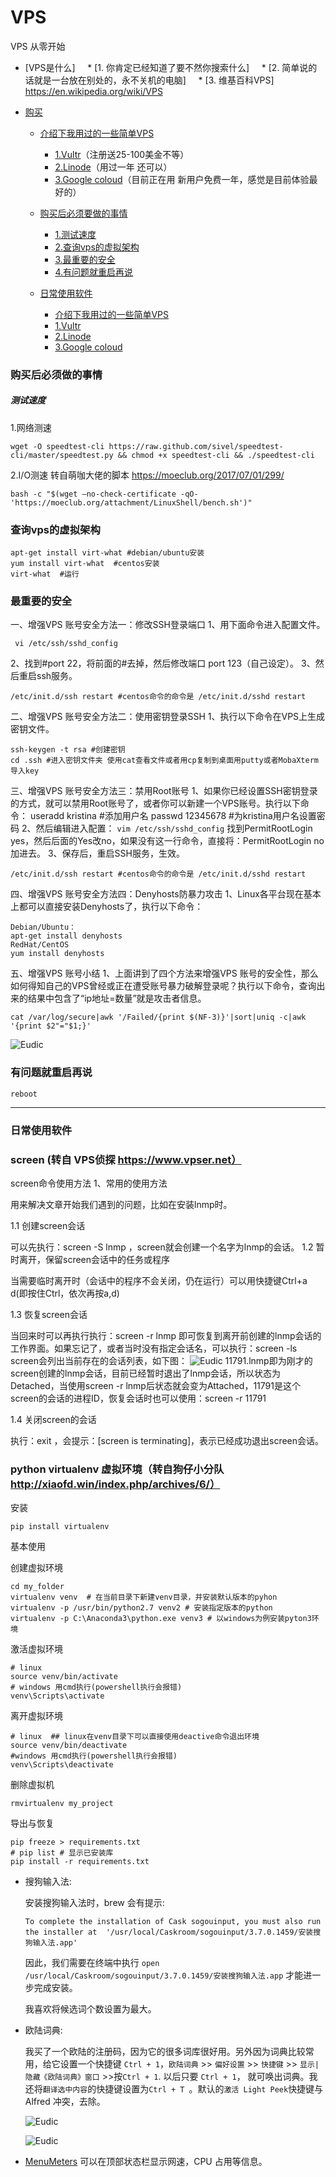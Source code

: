 # VPS
VPS 从零开始

<!-- vim-markdown-toc GFM -->
* [VPS是什么]
     * [1. 你肯定已经知道了要不然你搜索什么]
     * [2. 简单说的话就是一台放在别处的，永不关机的电脑]
     * [3. 维基百科VPS] https://en.wikipedia.org/wiki/VPS
        
* [购买](#重建软件环境)

    * [介绍下我用过的一些简单VPS](#开发环境恢复)
        * [1.Vultr](https://www.vultr.com)（注册送25-100美金不等）
        * [2.Linode](https://www.linode.com/)（用过一年 还可以）
        * [3.Google coloud](https://cloud.google.com/)（目前正在用 新用户免费一年，感觉是目前体验最好的）
        
    * [购买后必须要做的事情](#购买后必须做的事情)
        * [1.测试速度](#测试速度)
        * [2.查询vps的虚拟架构](#查询vps的虚拟架构)
        * [3.最重要的安全](#最重要的安全)
        * [4.有问题就重启再说](#有问题就重启再说)
    * [日常使用软件](#日常使用软件)
        * [介绍下我用过的一些简单VPS](#开发环境恢复)
        * [1.Vultr](https://www.vultr.com)
        * [2.Linode](https://www.linode.com/)
        * [3.Google coloud](https://cloud.google.com/)
       





### 购买后必须做的事情


##### 测试速度
1.网络测速
```
wget -O speedtest-cli https://raw.github.com/sivel/speedtest-cli/master/speedtest.py && chmod +x speedtest-cli && ./speedtest-cli
```
2.I/O测速 转自萌咖大佬的脚本 https://moeclub.org/2017/07/01/299/
```
bash -c "$(wget –no-check-certificate -qO- 'https://moeclub.org/attachment/LinuxShell/bench.sh')"
```
###  查询vps的虚拟架构
```
apt-get install virt-what #debian/ubuntu安装
yum install virt-what  #centos安装
virt-what  #运行
```
### 最重要的安全
一、增强VPS 账号安全方法一：修改SSH登录端口
1、用下面命令进入配置文件。
```
 vi /etc/ssh/sshd_config
```
2、找到#port 22，将前面的#去掉，然后修改端口 port 123（自己设定）。
3、然后重启ssh服务。
```
/etc/init.d/ssh restart #centos命令的命令是 /etc/init.d/sshd restart 
```
二、增强VPS 账号安全方法二：使用密钥登录SSH
1、执行以下命令在VPS上生成密钥文件。
```
ssh-keygen -t rsa #创建密钥
cd .ssh #进入密钥文件夹 使用cat查看文件或者用cp复制到桌面用putty或者MobaXterm导入key
```
三、增强VPS 账号安全方法三：禁用Root账号
1、如果你已经设置SSH密钥登录的方式，就可以禁用Root账号了，或者你可以新建一个VPS账号。执行以下命令：
useradd kristina #添加用户名
passwd 12345678 #为kristina用户名设置密码
2、然后编辑进入配置：
```vim /etc/ssh/sshd_config```
找到PermitRootLogin yes，然后后面的Yes改no，如果没有这一行命令，直接将：PermitRootLogin no 加进去。
3、保存后，重启SSH服务，生效。
```
/etc/init.d/ssh restart #centos命令的命令是 /etc/init.d/sshd restart 
```
四、增强VPS 账号安全方法四：Denyhosts防暴力攻击
1、Linux各平台现在基本上都可以直接安装Denyhosts了，执行以下命令：
```
Debian/Ubuntu：
apt-get install denyhosts
RedHat/CentOS
yum install denyhosts
```
五、增强VPS 账号小结
1、上面讲到了四个方法来增强VPS 账号的安全性，那么如何得知自己的VPS曾经或正在遭受账号暴力破解登录呢？执行以下命令，查询出来的结果中包含了“ip地址=数量”就是攻击者信息。
```
cat /var/log/secure|awk '/Failed/{print $(NF-3)}'|sort|uniq -c|awk '{print $2"="$1;}'
```
![Eudic](https://www.freehao123.com/wp-content/uploads/2013/10/vps-sh_15.gif)
### 有问题就重启再说
```
reboot
```
---------------------------------------------------------------------------------------------------------------------------------------
### 日常使用软件

### screen (转自 VPS侦探 https://www.vpser.net）
screen命令使用方法
1、常用的使用方法

用来解决文章开始我们遇到的问题，比如在安装lnmp时。

1.1 创建screen会话

可以先执行：screen -S lnmp ，screen就会创建一个名字为lnmp的会话。
1.2 暂时离开，保留screen会话中的任务或程序

当需要临时离开时（会话中的程序不会关闭，仍在运行）可以用快捷键Ctrl+a d(即按住Ctrl，依次再按a,d)

1.3 恢复screen会话

当回来时可以再执行执行：screen -r lnmp 即可恢复到离开前创建的lnmp会话的工作界面。如果忘记了，或者当时没有指定会话名，可以执行：screen -ls screen会列出当前存在的会话列表，如下图：
![Eudic](https://www.vpser.net/uploads/2010/10/screen-ls.jpg)
11791.lnmp即为刚才的screen创建的lnmp会话，目前已经暂时退出了lnmp会话，所以状态为Detached，当使用screen -r lnmp后状态就会变为Attached，11791是这个screen的会话的进程ID，恢复会话时也可以使用：screen -r 11791

1.4 关闭screen的会话

执行：exit ，会提示：[screen is terminating]，表示已经成功退出screen会话。

### python virtualenv 虚拟环境（转自狗仔小分队 http://xiaofd.win/index.php/archives/6/）
安装
```
pip install virtualenv
```
基本使用

创建虚拟环境
```
cd my_folder
virtualenv venv  # 在当前目录下新建venv目录，并安装默认版本的pyhon
virtualenv -p /usr/bin/python2.7 venv2 # 安装指定版本的python
virtualenv -p C:\Anaconda3\python.exe venv3 # 以windows为例安装pyton3环境
```
激活虚拟环境
```
# linux
source venv/bin/activate
# windows 用cmd执行(powershell执行会报错)
venv\Scripts\activate
```
离开虚拟环境
```
# linux  ## linux在venv目录下可以直接使用deactive命令退出环境
source venv/bin/deactivate
#windows 用cmd执行(powershell执行会报错)
venv\Scripts\deactivate
```
删除虚拟机
```
rmvirtualenv my_project
```
导出与恢复
```
pip freeze > requirements.txt
# pip list # 显示已安装库
pip install -r requirements.txt
```




- 搜狗输入法:

  安装搜狗输入法时，brew 会有提示:

  ```
  To complete the installation of Cask sogouinput, you must also run the installer at  '/usr/local/Caskroom/sogouinput/3.7.0.1459/安装搜狗输入法.app'
  ```

  因此，我们需要在终端中执行 `open /usr/local/Caskroom/sogouinput/3.7.0.1459/安装搜狗输入法.app` 才能进一步完成安装。

  我喜欢将候选词个数设置为最大。

- 欧陆词典:

  我买了一个欧陆的注册码，因为它的很多词库很好用。另外因为词典比较常用，给它设置一个快捷键 `Ctrl + 1`，`欧陆词典` >> `偏好设置` >> `快捷键` >> `显示|隐藏《欧陆词典》窗口` >>按`Ctrl + 1`. 以后只要 `Ctrl + 1`， 就可唤出词典。我还将`翻译选中内容`的快捷键设置为`Ctrl + T `。默认的`激活 Light Peek`快捷键与 Alfred 冲突，去除。

  ![Eudic](http://upload-images.jianshu.io/upload_images/127313-ae3f953d2603cd74.png?imageMogr2/auto-orient/strip%7CimageView2/2/w/1240)

  ![Eudic](http://upload-images.jianshu.io/upload_images/127313-ae3f953d2603cd74.png?imageMogr2/auto-orient/strip%7CimageView2/2/w/1240)

- [MenuMeters](http://member.ipmu.jp/yuji.tachikawa/MenuMetersElCapitan/)
  可以在顶部状态栏显示网速，CPU 占用等信息。
